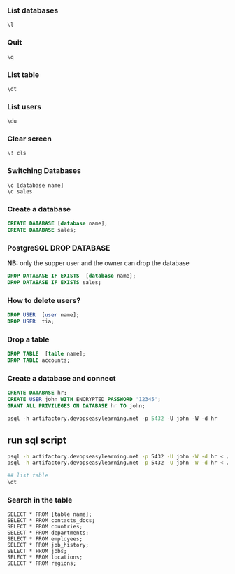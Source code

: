 ### List databases
```
\l
```
### Quit
```
\q
```

### List table
```
\dt
```

### List users
```
\du
```

### Clear screen
```
\! cls
```

### Switching Databases
```
\c [database name]
\c sales
```

### Create a database
```sql
CREATE DATABASE [database name];
CREATE DATABASE sales;
```

### PostgreSQL DROP DATABASE
**NB:** only the supper user and the owner can drop the database
```sql
DROP DATABASE IF EXISTS  [database name];
DROP DATABASE IF EXISTS sales;
```

### How to delete users?
```sql
DROP USER  [user name];
DROP USER  tia;
```

### Drop a table
```sql
DROP TABLE  [table name];
DROP TABLE accounts;
```

### Create a database and connect
```sql
CREATE DATABASE hr;
CREATE USER john WITH ENCRYPTED PASSWORD '12345';
GRANT ALL PRIVILEGES ON DATABASE hr TO john;

psql -h artifactory.devopseasylearning.net -p 5432 -U john -W -d hr 
```

## run sql script
```sh
psql -h artifactory.devopseasylearning.net -p 5432 -U john -W -d hr < /root/hr.sql
psql -h artifactory.devopseasylearning.net -p 5432 -U john -W -d hr < /root/contacts.sql

## list table
\dt
```

### Search in the table
```
SELECT * FROM [table name];
SELECT * FROM contacts_docs;
SELECT * FROM countries;
SELECT * FROM departments;
SELECT * FROM employees;
SELECT * FROM job_history;
SELECT * FROM jobs;
SELECT * FROM locations;
SELECT * FROM regions;
```


